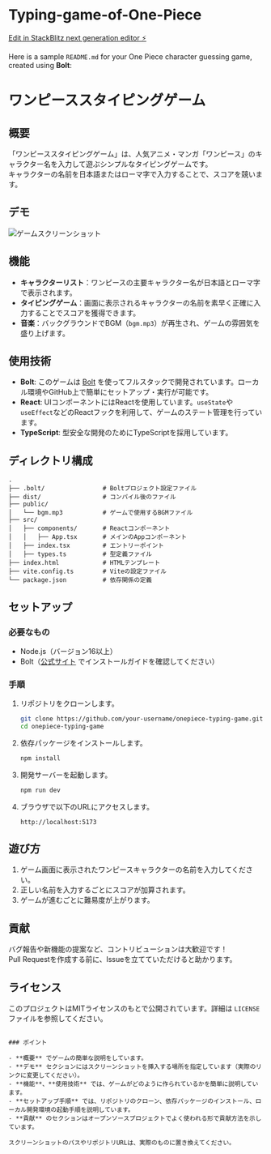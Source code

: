 # Typing-game-of-One-Piece

[Edit in StackBlitz next generation editor ⚡️](https://stackblitz.com/~/github.com/tetumemo/sb1-fux4b4)

Here is a sample `README.md` for your One Piece character guessing game, created using **Bolt**:

# ワンピーススタイピングゲーム

## 概要

「ワンピーススタイピングゲーム」は、人気アニメ・マンガ「ワンピース」のキャラクター名を入力して遊ぶシンプルなタイピングゲームです。  
キャラクターの名前を日本語またはローマ字で入力することで、スコアを競います。

## デモ

![ゲームスクリーンショット](path-to-your-screenshot.png)

## 機能

- **キャラクターリスト**：ワンピースの主要キャラクター名が日本語とローマ字で表示されます。
- **タイピングゲーム**：画面に表示されるキャラクターの名前を素早く正確に入力することでスコアを獲得できます。
- **音楽**：バックグラウンドでBGM（`bgm.mp3`）が再生され、ゲームの雰囲気を盛り上げます。

## 使用技術

- **Bolt**: このゲームは [Bolt](https://bolt.new/) を使ってフルスタックで開発されています。ローカル環境やGitHub上で簡単にセットアップ・実行が可能です。
- **React**: UIコンポーネントにはReactを使用しています。`useState`や`useEffect`などのReactフックを利用して、ゲームのステート管理を行っています。
- **TypeScript**: 型安全な開発のためにTypeScriptを採用しています。

## ディレクトリ構成

```
.
├── .bolt/                # Boltプロジェクト設定ファイル
├── dist/                 # コンパイル後のファイル
├── public/
│   └── bgm.mp3           # ゲームで使用するBGMファイル
├── src/
│   ├── components/       # Reactコンポーネント
│   │   ├── App.tsx       # メインのAppコンポーネント
│   ├── index.tsx         # エントリーポイント
│   ├── types.ts          # 型定義ファイル
├── index.html            # HTMLテンプレート
├── vite.config.ts        # Viteの設定ファイル
└── package.json          # 依存関係の定義
```

## セットアップ

### 必要なもの

- Node.js（バージョン16以上）
- Bolt（[公式サイト](https://bolt.new/) でインストールガイドを確認してください）

### 手順

1. リポジトリをクローンします。

   ```bash
   git clone https://github.com/your-username/onepiece-typing-game.git
   cd onepiece-typing-game
   ```

2. 依存パッケージをインストールします。

   ```bash
   npm install
   ```

3. 開発サーバーを起動します。

   ```bash
   npm run dev
   ```

4. ブラウザで以下のURLにアクセスします。

   ```
   http://localhost:5173
   ```

## 遊び方

1. ゲーム画面に表示されたワンピースキャラクターの名前を入力してください。
2. 正しい名前を入力するごとにスコアが加算されます。
3. ゲームが進むごとに難易度が上がります。

## 貢献

バグ報告や新機能の提案など、コントリビューションは大歓迎です！  
Pull Requestを作成する前に、Issueを立てていただけると助かります。

## ライセンス

このプロジェクトはMITライセンスのもとで公開されています。詳細は `LICENSE` ファイルを参照してください。
```

### ポイント

- **概要** でゲームの簡単な説明をしています。
- **デモ** セクションにはスクリーンショットを挿入する場所を指定しています（実際のリンクに変更してください）。
- **機能**、**使用技術** では、ゲームがどのように作られているかを簡単に説明しています。
- **セットアップ手順** では、リポジトリのクローン、依存パッケージのインストール、ローカル開発環境の起動手順を説明しています。
- **貢献** のセクションはオープンソースプロジェクトでよく使われる形で貢献方法を示しています。

スクリーンショットのパスやリポジトリURLは、実際のものに置き換えてください。
